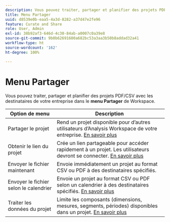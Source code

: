 ```yaml
---
description: Vous pouvez traiter, partager et planifier des projets PDF/CSV avec les destinataires de votre entreprise.
title: Menu Partager
uuid: d8539e0b-eaa5-4a3d-8282-a37d47e2fe96
feature: Curate and Share
role: User, Admin
exl-id: 38b92af3-646d-4c30-84ab-a0007c0a39e8
source-git-commit: 9b0b62691600a682bc53a3aa3b50b8addad32a41
workflow-type: ht
source-wordcount: '162'
ht-degree: 100%

---
```


# Menu Partager

Vous pouvez traiter, partager et planifier des projets PDF/CSV avec les destinataires de votre entreprise dans le **menu Partager** de Workspace.

| Option de menu | Description |
|---|---|
| Partager le projet | Rend un projet disponible pour d’autres utilisateurs d’Analysis Workspace de votre entreprise. [En savoir plus](https://experienceleague.adobe.com/docs/analytics/analyze/analysis-workspace/curate-share/share-projects.html?lang=fr) |
| Obtenir le lien du projet | Crée un lien partageable pour accéder rapidement à un projet. Les utilisateurs devront se connecter. [En savoir plus](https://experienceleague.adobe.com/docs/analytics/analyze/analysis-workspace/curate-share/shareable-links.html?lang=fr) |
| Envoyer le fichier maintenant | Envoie immédiatement un projet au format CSV ou PDF à des destinataires spécifiés. |
| Envoyer le fichier selon le calendrier | Envoie un projet au format CSV ou PDF selon un calendrier à des destinataires spécifiés. [En savoir plus](https://experienceleague.adobe.com/docs/analytics/analyze/analysis-workspace/curate-share/t-schedule-report.html?lang=fr) |
| Traiter les données du projet | Limite les composants (dimensions, mesures, segments, périodes) disponibles dans un projet. [En savoir plus](https://experienceleague.adobe.com/docs/analytics/analyze/analysis-workspace/curate-share/curate.html?lang=fr) |
